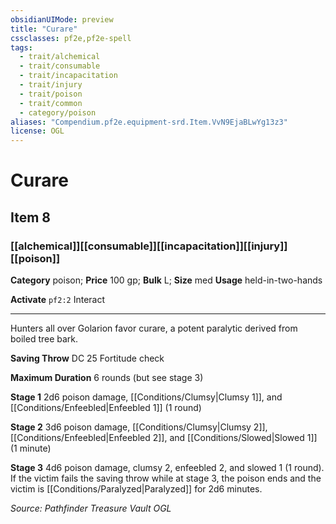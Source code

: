 ```yaml
---
obsidianUIMode: preview
title: "Curare"
cssclasses: pf2e,pf2e-spell
tags:
  - trait/alchemical
  - trait/consumable
  - trait/incapacitation
  - trait/injury
  - trait/poison
  - trait/common
  - category/poison
aliases: "Compendium.pf2e.equipment-srd.Item.VvN9EjaBLwYg13z3"
license: OGL
---
```

# Curare
## Item 8
### [[alchemical]][[consumable]][[incapacitation]][[injury]][[poison]]

**Category** poison; 
**Price** 100 gp; 
**Bulk** L; **Size** med
**Usage** held-in-two-hands

**Activate** `pf2:2` Interact

* * *

Hunters all over Golarion favor curare, a potent paralytic derived from boiled tree bark.

**Saving Throw** DC 25 Fortitude check

**Maximum Duration** 6 rounds (but see stage 3)

**Stage 1** 2d6 poison damage, [[Conditions/Clumsy|Clumsy 1]], and [[Conditions/Enfeebled|Enfeebled 1]] (1 round)

**Stage 2** 3d6 poison damage, [[Conditions/Clumsy|Clumsy 2]], [[Conditions/Enfeebled|Enfeebled 2]], and [[Conditions/Slowed|Slowed 1]] (1 minute)

**Stage 3** 4d6 poison damage, clumsy 2, enfeebled 2, and slowed 1 (1 round). If the victim fails the saving throw while at stage 3, the poison ends and the victim is [[Conditions/Paralyzed|Paralyzed]] for 2d6 minutes.

*Source: Pathfinder Treasure Vault*
*OGL*